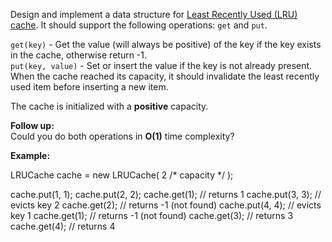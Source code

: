
Design and implement a data structure for  [Least Recently Used (LRU) cache](https://en.wikipedia.org/wiki/Cache_replacement_policies#LRU). It should support the following operations:  `get`  and  `put`.

`get(key)`  - Get the value (will always be positive) of the key if the key exists in the cache, otherwise return -1.  
`put(key, value)`  - Set or insert the value if the key is not already present. When the cache reached its capacity, it should invalidate the least recently used item before inserting a new item.

The cache is initialized with a  **positive**  capacity.

**Follow up:**  
Could you do both operations in  **O(1)**  time complexity?

**Example:**

LRUCache cache = new LRUCache( 2 /* capacity */ );

cache.put(1, 1);
cache.put(2, 2);
cache.get(1);       // returns 1
cache.put(3, 3);    // evicts key 2
cache.get(2);       // returns -1 (not found)
cache.put(4, 4);    // evicts key 1
cache.get(1);       // returns -1 (not found)
cache.get(3);       // returns 3
cache.get(4);       // returns 4